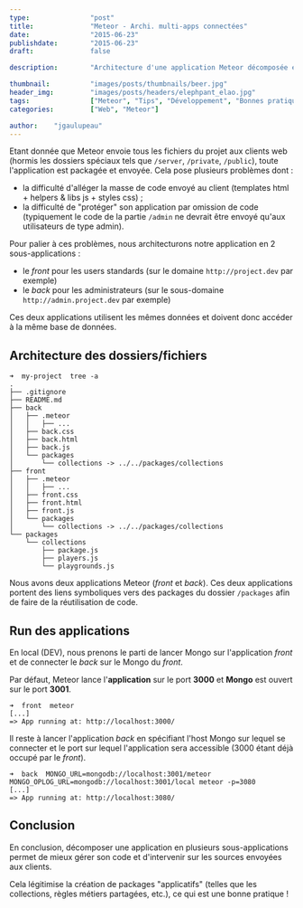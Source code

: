 ```yaml
---
type:               "post"
title:              "Meteor - Archi. multi-apps connectées"
date:               "2015-06-23"
publishdate:        "2015-06-23"
draft:              false

description:        "Architecture d'une application Meteor décomposée en plusieurs sous-applications connectées à la même base de données MongoDb."

thumbnail:          "images/posts/thumbnails/beer.jpg"
header_img:         "images/posts/headers/elephpant_elao.jpg"
tags:               ["Meteor", "Tips", "Développement", "Bonnes pratiques"]
categories:         ["Web", "Meteor"]

author:    "jgaulupeau"
---
```


Etant donnée que Meteor envoie tous les fichiers du projet aux clients web (hormis les dossiers spéciaux tels que `/server`, `/private`, `/public`), toute l'application est packagée et envoyée.<!--more--> Cela pose plusieurs problèmes dont :
- la difficulté d'alléger la masse de code envoyé au client (templates html + helpers & libs js + styles css) ;
- la difficulté de "protéger" son application par omission de code (typiquement le code de la partie `/admin` ne devrait être envoyé qu'aux utilisateurs de type admin).

Pour palier à ces problèmes, nous architecturons notre application en 2 sous-applications :
- le *front* pour les users standards (sur le domaine `http://project.dev` par exemple)
- le *back* pour les administrateurs (sur le sous-domaine `http://admin.project.dev` par exemple)

Ces deux applications utilisent les mêmes données et doivent donc accéder à la même base de données.

## Architecture des dossiers/fichiers

```
➜  my-project  tree -a
.
├── .gitignore
├── README.md
├── back
│   ├── .meteor
│   │   ├── ...
│   ├── back.css
│   ├── back.html
│   ├── back.js
│   └── packages
│       └── collections -> ../../packages/collections
├── front
│   ├── .meteor
│   │   ├── ...
│   ├── front.css
│   ├── front.html
│   ├── front.js
│   └── packages
│       └── collections -> ../../packages/collections
└── packages
    └── collections
        ├── package.js
        ├── players.js
        └── playgrounds.js
```

Nous avons deux applications Meteor (*front* et *back*). Ces deux applications portent des liens symboliques vers des packages du dossier `/packages` afin de faire de la réutilisation de code.

## Run des applications

En local (DEV), nous prenons le parti de lancer Mongo sur l'application *front* et de connecter le *back* sur le Mongo du *front*.

Par défaut, Meteor lance l'**application** sur le port **3000** et **Mongo** est ouvert sur le port **3001**.

```shell
➜  front  meteor
[...]
=> App running at: http://localhost:3000/
```

Il reste à lancer l'application *back* en spécifiant l'host Mongo sur lequel se connecter et le port sur lequel l'application sera accessible (3000 étant déjà occupé par le *front*).

```shell
➜  back  MONGO_URL=mongodb://localhost:3001/meteor MONGO_OPLOG_URL=mongodb://localhost:3001/local meteor -p=3080
[...]
=> App running at: http://localhost:3080/
```

## Conclusion

En conclusion, décomposer une application en plusieurs sous-applications permet de mieux gérer son code et d'intervenir sur les sources envoyées aux clients.

Cela légitimise la création de packages "applicatifs" (telles que les collections, règles métiers partagées, etc.), ce qui est une bonne pratique !
